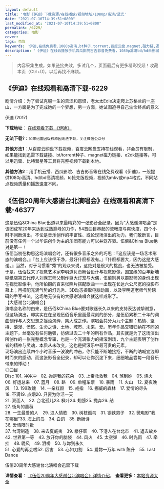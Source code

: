 ```yaml
---
layout: default
title: '电影《伊迪》下载资源/在线播放/视频地址/1080p/高清/蓝光'
date: "2021-07-10T14:39:51+0800"
last_modified_at: "2021-07-10T14:39:51+0800"
permalink: /6229/
categories: 电影
cover:
tags: 电影
keywords: '伊迪,在线免费看,1080p高清,bt种子,torrent,百度云盘,magnet,磁力链,迅雷下载资源'
description: '《伊迪》在线云播放手机西瓜影院吉吉影音免费看，1080p高清bd/hd未删减完整版和tc抢先枪版，mkv/mp4格式，附带bt/torrent种子、magnet/磁力链、百度云盘、网盘资源迅雷下载链接'
---
```


>内容采集生成，如果链接失效，多试几个，页面最后有更多精彩视频！收藏本页（Ctrl+D)，以后再找不麻烦。


## 《伊迪》在线观看和高清下载-6229

剧情介绍：为了尝试克服一生的苦涩和怨恨，老太太Edie决定爬上苏格兰的一座山，一方面是为了完成她的一个梦想，另一方面，她试图追寻自己生命终点的意义


伊迪 (2017)

**下载地址**： [在线观看下载 《伊迪》](https://www.btbtdy.me/btdy/dy15190.html) 


**无法下载?**：`如果迅雷因版权原因无法下载，关注微信公众号 `

**其他方法1**：从百度云网盘下载视频，百度云网盘支持在线观看，非会员有限制，如果能找到迅雷下载链接、bt/torrent种子、magnet磁力链接、e2dk链接等，可以用迅雷、比特彗星等工具将完整视频下载到本地。

**其他方法2**：用手机云播、西瓜影院、吉吉影音等在线免费观看《伊迪》，一般提供1080p高清、hd/bd高清视频、tc抢先版视频，视频为mkv或mp4格式，不同站点视频质量和播放速度不同。


## 《伍佰20周年大感谢台北演唱会》在线观看和高清下载-46377

这是伍佰&China Blue出道以来最精彩的一张影音全纪录。因为&ldquo;大感谢演唱会”是该团成军20年来达到成熟巅峰的力作，54首曲目串起的流畅度与爽快度，四个小时不间断演出，不论是音乐创作的丰富性、或论现场演出的功力，我们敢断言，目前没有任何一个以华语创作为主的乐团有能力可以并驾齐驱。伍佰&amp;China Blue绝对是第一！<br />伍佰当初在构思这场演唱会时，还有很多音乐之外的巧思：『这应该是一场艺术形态的演唱会。』『台上应该很干净，最好什麽都没有。』『什麽都要大，因为这是大感谢。』当然，对于习惯看&rdquo;秀”的观众来说，这绝对是很大的挑战，也无法被接受。于是，伍佰找来了视觉艺术家李明道负责舞台设计与视觉影像，国宝级的百年新埔糊纸店第五代传人刘保志师父制作巨大灯笼与大偶，伍佰则另以摄影师的身份出现在视觉影像中，他所拍摄的百来张照片搭配歌曲一一出现在长达六公尺宽的投影布幕上；再搭配充满气势的灯光秀、3D动态撷取电脑动画，以及李明道老师气势磅礴的手写书法，这场绝无仅有的大感谢演唱会就这样成形了。<br />【大感谢台北演唱会】<br />演唱会名称的由来，是伍佰&China Blue要对歌迷长久以来的支持表达诚挚谢意，但这场演出，却实实在在呈现伍佰音乐里面最深刻的部分，是伍佰累积二十年的词曲创作与人文思想之摇滚演绎、集大成之作。演唱会共分为九个主题：热情、坚持、浪漫、愤怒、生命之诗、土地、城市、未来、爱。历年作品交错归纳在不同的主题下，丝毫没有任何勉强，彷佛过去二十年的所有作品，其实就是为了这场演出所创作的一张完整概念专辑，也是一个充满张力的摇滚剧场，九个主题表明了创作者的精神与灵魂，本质从未改变，这也是摇滚乐中最可贵的元素。<br />现场演出连续四个小时音乐一波波的冲击，你只能不断地接招，不断的呐喊宣洩即时而来的感动，而这张影音全纪录，却可以让你沉淀下来，细细地品尝每一段音乐带来的悸动！<br />◎曲目<br />Disc 101. 冲冲冲　02. 妳是我的花朵　03. 上帝救救我　04. 煞到妳　05. 烧火　06. 好运总来　07. 蓝月　08. 路　09. 单程车票　10. 暴雨　11. 火山　12. 夏夜晚风　13. 199玫瑰　14. 一亲红颜　15. 戒指　16. 挪威的森林　17. 爱情的尽头<br />18. 不满19. 点烟20. 只要为你活一天<br />21. 双面人　22. 台北孤儿23. 枫叶24. 翅膀25. 抛弃26. 结<br />27. 街角的蔷薇<br />28. 一生最爱的人　29. 浪人情歌　30. 树枝孤鸟　31. 钢铁男子　32. 微电影&rdquo;我在哪里”33. 海上的岛　34. 白鸽　35. 断肠诗<br />36. 爱情限时批<br />37. 台湾制造　38. 来去夏威夷　39. 楼仔厝　40. 下港人在台北市　41. 返去故乡　42. 世界第一等　43. 放开你的脑袋　44. 风火　45. 太空弹　46. 时光雨　47. 牵挂　48. 晚风　49. 泪桥　50. 与妳到永久<br />51. 心爱的再会啦52. 厉害　53. 心如刀割　54. 爱妳一万年 with 陈升　55. Last Dance


伍佰20周年大感谢台北演唱会迅雷下载

**详情查看**： [《伍佰20周年大感谢台北演唱会》详情介绍](/movie/46377/)， **查看更多**：[本站资源大全](/movie/t/all/)

